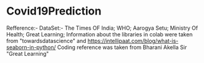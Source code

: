 # Covid19Prediction

Refference:-
DataSet:- The Times OF India; WHO; Aarogya Setu; Ministry Of Health; Great Learning;
Information about the libraries in colab were taken from "towardsdatascience" and https://intellipaat.com/blog/what-is-seaborn-in-python/
Coding reference was taken from Bharani Akella Sir "Great Learning" 
    
